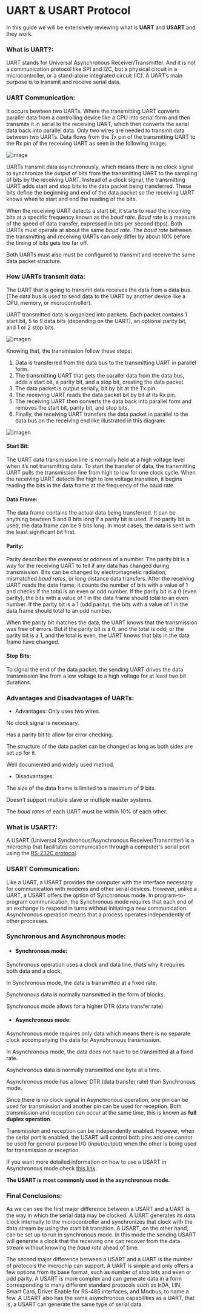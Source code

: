 # UART & USART Protocol

In this guide we will be extensively reviewing what is **UART** and **USART** and they work.

### What is UART?:

UART stands for Universal Asynchronous Receiver/Transmitter. And it is not a communication protocol like SPI and I2C, but a physical circuit in a microcontroller, or a stand-alone integrated circuit (IC). A UART’s main purpose is to transmit and receive serial data.

### UART Communication:

It occurs bewteen two UARTs. Where the transmitting UART converts parallel data from a controlling device like a CPU into serial form and then transmits it in serial to the receiving UART, which then converts the serial data back into parallel data. Only two wires are needed to transmit data between two UARTs. Data flows from the Tx pin of the transmitting UART to the Rx pin of the receiving UART as seen in the following image:

![image](https://www.circuitbasics.com/wp-content/uploads/2016/01/Introduction-to-UART-Basic-Connection-Diagram.png)

UARTs transmit data asynchronously, which means there is no clock signal to synchronize the output of bits from the transmitting UART to the sampling of bits by the receiving UART. Instead of a clock signal, the transmitting UART adds start and stop bits to the data packet being transferred. These bits define the beginning and end of the data packet so the receiving UART knows when to start and end the reading of the bits.

When the receiving UART detects a start bit, it starts to read the incoming bits at a specific frequency known as the *baud rate*. *Baud rate* is a measure of the speed of data transfer, expressed in bits per second (bps). Both UARTs must operate at about the same *baud rate*. The *baud rate* between the transmitting and receiving UARTs can only differ by about 10% before the timing of bits gets too far off.

Both UARTs must also must be configured to transmit and receive the same data packet structure.

### How UARTs transmit data:

The UART that is going to transmit data receives the data from a data bus. (The data bus is used to send data to the UART by another device like a CPU, memory, or microcontroller). 

UART transmitted data is organized into packets. Each packet contains 1 start bit, 5 to 9 data bits (depending on the UART), an optional parity bit, and 1 or 2 stop bits.

![imagen](https://www.engineersgarage.com/wp-content/uploads/2019/07/UART-Data-Format.jpg)

Knowing that, the transmission follow these steps:

1. Data is transferred from the data bus to the transmitting UART in parallel form.
2. The transmitting UART that gets the parallel data from the data bus, adds a start bit, a parity bit, and a stop bit, creating the data packet. 
3. The data packet is output serially, bit by bit at the Tx pin. 
4. The receiving UART reads the data packet bit by bit at its Rx pin. 
5. The receiving UART then converts the data back into parallel form and removes the start bit, parity bit, and stop bits. 
6. Finally, the receiving UART transfers the data packet in parallel to the data bus on the receiving end like illustrated in this diagram:

![imagen](https://www.circuitbasics.com/wp-content/uploads/2016/01/Introduction-to-UART-Data-Transmission-Diagram.png)

#### Start Bit:

The UART data transmission line is normally held at a high voltage level when it’s not transmitting data. To start the transfer of data, the transmitting UART pulls the transmission line from high to low for one clock cycle. When the receiving UART detects the high to low voltage transition, it begins reading the bits in the data frame at the frequency of the baud rate.

#### Data Frame:

The data frame contains the actual data being transferred. It can be anything bewteen 5 and 8 bits long if a parity bit is used. If no parity bit is used, the data frame can be 9 bits long. In most cases, the data is sent with the least significant bit first.

#### Parity:

Parity describes the evenness or oddness of a number. The parity bit is a way for the receiving UART to tell if any data has changed during transmission. Bits can be changed by electromagnetic radiation, mismatched *baud rates*, or long distance data transfers. After the receiving UART reads the data frame, it counts the number of bits with a value of 1 and checks if the total is an even or odd number. If the parity bit is a 0 (even parity), the bits with a value of 1 in the data frame should total to an even number. If the parity bit is a 1 (odd parity), the bits with a value of 1 in the data frame should total to an odd number. 

When the parity bit matches the data, the UART knows that the transmission was free of errors. But if the parity bit is a 0, and the total is odd; or the parity bit is a 1, and the total is even, the UART knows that bits in the data frame have changed.

#### Stop Bits:

To signal the end of the data packet, the sending UART drives the data transmission line from a low voltage to a high voltage for at least two bit durations.

### Advantages and Disadvantages of UARTs:

- Advantages:
Only uses two wires.

No clock signal is necessary.

Has a parity bit to allow for error checking.

The structure of the data packet can be changed as long as both sides are set up for it.

Well documented and widely used method.

- Disadvantages:

The size of the data frame is limited to a maximum of 9 bits.

Doesn’t support multiple slave or multiple master systems.

The *baud rates* of each UART must be within 10% of each other.

### What is USART?:

A USART (Universal Synchronous/Asynchronous Receiver/Transmitter) is a microchip that facilitates communication through a computer's serial port using the [RS-232C protocol](https://circuitdigest.com/article/rs232-serial-communication-protocol-basics-specifications).

### USART Communication:

Like a UART, a USART provides the computer with the interface necessary for communication with modems and other serial devices. However, unlike a UART, a USART offers the option of Synchronous mode. In program-to-program communication, the Synchronous mode requires that each end of an exchange to respond in turns without initiating a new communication. Asynchronous operation means that a process operates independently of other processes.

### Synchronous and Asynchronous mode:

- #### Synchronous mode:

Synchronous operation uses a clock and data line.
thats why it requires both data and a clock.

In Synchronous mode, the data is transmitted at a fixed rate.

Synchronous data is normally transmitted in the form of blocks.

Synchronous mode allows for a higher DTR (data transfer rate)

- #### Asynchronous mode:

Asynchronous mode requires only data which means there is no separate clock accompanying the data for Asynchronous transmission.

In Asynchronous mode, the data does not have to be transmitted at a fixed rate.

Asynchronous data is normally transmitted one byte at a time.

Asynchronous mode has a lower DTR (data transfer rate) than Synchronous mode.

Since there is no clock signal in Asynchronous operation, one pin can be used for transmission and another pin can be used for reception. Both transmission and reception can occur at the same time, this is known as **full duplex operation**.

Transmission and reception can be independently enabled. However, when the serial port is enabled, the USART will control both pins and one cannot be used for general purpose I/O (input/output) when the other is being used for transmission or reception.

If you want more detailed information on how to use a USART in Asynchronous mode check [this link](http://ww1.microchip.com/downloads/en/devicedoc/usart.pdf).

**The USART is most commonly used in the asynchronous mode.**

### Final Conclusions:

As we can see the first major difference between a USART and a UART is the way in which the serial data may be clocked. A UART generates its data clock internally to the microcontroller and synchronizes that clock with the data stream by using the start bit transition. A USART, on the other hand, can be set up to run in synchronous mode. In this mode the sending USART will generate a clock that the receiving one can recover from the data stream without knowing the *baud rate* ahead of time.

The second major difference between a USART and a UART is the number of protocols the microchip can support. A UART is simple and only offers a few options from its base format, such as number of stop bits and even or odd parity. A USART is more complex and can generate data in a form corresponding to many different standard protocols such as IrDA, LIN, Smart Card, Driver Enable for RS-485 interfaces, and Modbus, to name a few. A USART also has the same asynchronous capabilities as a UART, that is, a USART can generate the same type of serial data.
